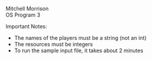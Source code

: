 Mitchell Morrison \
OS Program 3

Important Notes:

* The names of the players must be a string (not an int)
* The resources must be integers
* To run the sample input file, it takes about 2 minutes